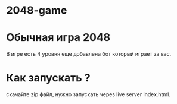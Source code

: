 # 2048-game

# Обычная игра 2048
В игре есть 4 уровня еще добавлена бот который играет за вас.

# Как запускать ?
скачайте zip файл, нужно запускать через live server index.html.
